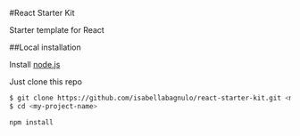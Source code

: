 #React Starter Kit

Starter template for React

##Local installation

Install [node.js](https://nodejs.org)

Just clone this repo

```bash
$ git clone https://github.com/isabellabagnulo/react-starter-kit.git <my-project-name>
$ cd <my-project-name>
```

``` text
npm install
```